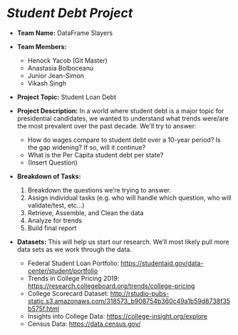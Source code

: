 # _Student Debt Project_

* **Team Name:** DataFrame Slayers
* **Team Members:**
	* Henock Yacob (Git Master)
	* Anastasia Bolboceanu
	* Junior Jean-Simon
	* Vikash Singh

* **Project Topic:** Student Loan Debt
* **Project Description:** In a world where student debt is a major topic for presidential candidates, we wanted to understand what trends 			were/are the most prevalent over the past decade. We'll try to answer: 
	* How do wages compare to student debt over a 10-year period? Is the gap widening? If so, will it continue?
	* What is the Per Capita student debt per state?
	* (Insert Question)

* **Breakdown of Tasks:**
	1. Breakdown the questions we’re trying to answer.
	2. Assign individual tasks (e.g. who will handle which question, who will validate/test, etc…)
	3. Retrieve, Assemble, and Clean the data
	4. Analyze for trends
	5. Build final report

* **Datasets:** This will help us start our research. We’ll most likely pull more data sets as we work through the data. 
	* Federal Student Loan Portfolio: https://studentaid.gov/data-center/student/portfolio
	* Trends in College Pricing 2019: https://research.collegeboard.org/trends/college-pricing
	* College Scorecard Dataset: http://rstudio-pubs-static.s3.amazonaws.com/318573_b908754b360c49a1b59d8738f35b575f.html
	* Insights into College Data: https://college-insight.org/explore
	* Census Data: https://data.census.gov/
